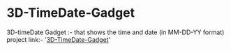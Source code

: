 # 3D-TimeDate-Gadget
3D-timeDate Gadget :- that shows the time and date (in MM-DD-YY format)
project link:- '[3D-TimeDate-Gadget](http://127.0.0.1:5500)'
